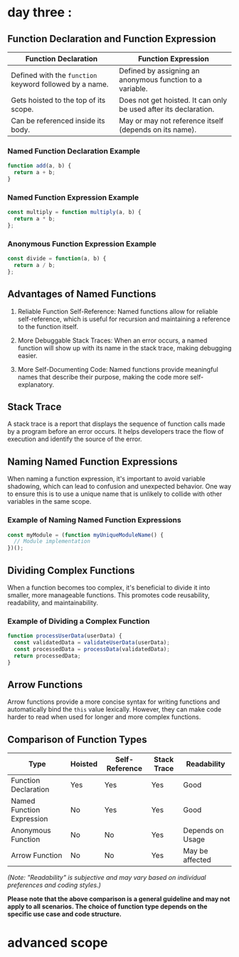 # day three :
## Function Declaration and Function Expression

| Function Declaration             | Function Expression                                    |
|---------------------------------|-------------------------------------------------------|
| Defined with the `function` keyword followed by a name. | Defined by assigning an anonymous function to a variable. |
| Gets hoisted to the top of its scope.               | Does not get hoisted. It can only be used after its declaration. |
| Can be referenced inside its body.                  | May or may not reference itself (depends on its name). |

### Named Function Declaration Example
```javascript
function add(a, b) {
  return a + b;
}
```

### Named Function Expression Example
```javascript
const multiply = function multiply(a, b) {
  return a * b;
};
```

### Anonymous Function Expression Example
```javascript
const divide = function(a, b) {
  return a / b;
};
```

## Advantages of Named Functions

1. Reliable Function Self-Reference:
   Named functions allow for reliable self-reference, which is useful for recursion and maintaining a reference to the function itself.

2. More Debuggable Stack Traces:
   When an error occurs, a named function will show up with its name in the stack trace, making debugging easier.

3. More Self-Documenting Code:
   Named functions provide meaningful names that describe their purpose, making the code more self-explanatory.

## Stack Trace

A stack trace is a report that displays the sequence of function calls made by a program before an error occurs. It helps developers trace the flow of execution and identify the source of the error.

## Naming Named Function Expressions

When naming a function expression, it's important to avoid variable shadowing, which can lead to confusion and unexpected behavior. One way to ensure this is to use a unique name that is unlikely to collide with other variables in the same scope.

### Example of Naming Named Function Expressions
```javascript
const myModule = (function myUniqueModuleName() {
  // Module implementation
})();
```

## Dividing Complex Functions

When a function becomes too complex, it's beneficial to divide it into smaller, more manageable functions. This promotes code reusability, readability, and maintainability.

### Example of Dividing a Complex Function
```javascript
function processUserData(userData) {
  const validatedData = validateUserData(userData);
  const processedData = processData(validatedData);
  return processedData;
}
```

## Arrow Functions

Arrow functions provide a more concise syntax for writing functions and automatically bind the `this` value lexically. However, they can make code harder to read when used for longer and more complex functions.

## Comparison of Function Types

| Type                      | Hoisted | Self-Reference | Stack Trace   | Readability     |
|---------------------------|---------|----------------|---------------|-----------------|
| Function Declaration      | Yes     | Yes            | Yes           | Good            |
| Named Function Expression | No      | Yes            | Yes           | Good            |
| Anonymous Function        | No      | No             | Yes           | Depends on Usage|
| Arrow Function            | No      | No             | Yes           | May be affected |

*(Note: "Readability" is subjective and may vary based on individual preferences and coding styles.)*

**Please note that the above comparison is a general guideline and may not apply to all scenarios. The choice of function type depends on the specific use case and code structure.**

# advanced scope 

